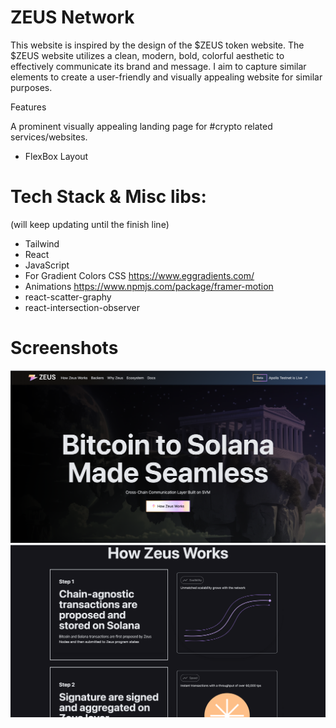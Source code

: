 # ZEUS Network

This website is inspired by the design of the $ZEUS token website. The $ZEUS website utilizes a clean, modern, bold, colorful aesthetic to effectively communicate its brand and message. I aim to capture similar elements to create a user-friendly and visually appealing website for similar purposes.

Features

A prominent visually appealing landing page for #crypto related services/websites.
- FlexBox Layout

# Tech Stack & Misc libs:
(will keep updating until the finish line)
- Tailwind 
- React
- JavaScript
- For Gradient Colors CSS https://www.eggradients.com/
- Animations https://www.npmjs.com/package/framer-motion 
- react-scatter-graphy
- react-intersection-observer


# Screenshots
![alt text](image.png)
![alt text](image-1.png)